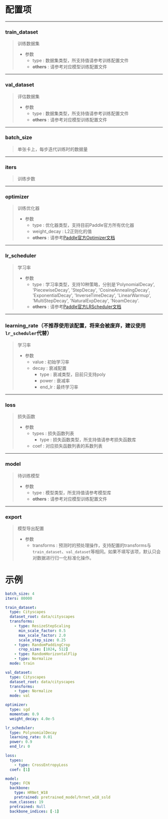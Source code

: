 # 配置项

----
### train_dataset
>  训练数据集
>
>  * 参数
>     * type : 数据集类型，所支持值请参考训练配置文件
>     * **others** : 请参考对应模型训练配置文件

----
### val_dataset
>  评估数据集
>  * 参数
>     * type : 数据集类型，所支持值请参考训练配置文件
>     * **others** : 请参考对应模型训练配置文件
>

----
### batch_size
>  单张卡上，每步迭代训练时的数据量

----
### iters
>  训练步数

----
### optimizer
> 训练优化器
>  * 参数
>     * type : 优化器类型，支持目前Paddle官方所有优化器
>     * weight_decay : L2正则化的值
>     * **others** : 请参考[Paddle官方Optimizer文档](https://www.paddlepaddle.org.cn/documentation/docs/zh/api/paddle/optimizer/Overview_cn.html)

----
### lr_scheduler
> 学习率
>  * 参数
>     * type : 学习率类型，支持10种策略，分别是'PolynomialDecay', 'PiecewiseDecay', 'StepDecay', 'CosineAnnealingDecay', 'ExponentialDecay', 'InverseTimeDecay', 'LinearWarmup', 'MultiStepDecay', 'NaturalExpDecay', 'NoamDecay'.
>     * **others** : 请参考[Paddle官方LRScheduler文档](https://www.paddlepaddle.org.cn/documentation/docs/zh/api/paddle/optimizer/lr/LRScheduler_cn.html)

----
### learning_rate（不推荐使用该配置，将来会被废弃，建议使用`lr_scheduler`代替）
> 学习率
>  * 参数
>     * value : 初始学习率
>     * decay : 衰减配置
>       * type : 衰减类型，目前只支持poly
>       * power : 衰减率
>       * end_lr : 最终学习率

----
### loss
> 损失函数
>  * 参数
>     * types : 损失函数列表
>       * type : 损失函数类型，所支持值请参考损失函数库
>     * coef : 对应损失函数列表的系数列表

----
### model
> 待训练模型
>  * 参数
>     * type : 模型类型，所支持值请参考模型库
>     * **others** : 请参考对应模型训练配置文件
---
### export
> 模型导出配置
>  * 参数
>    * transforms : 预测时的预处理操作，支持配置的transforms与`train_dataset`、`val_dataset`等相同。如果不填写该项，默认只会对数据进行归一化标准化操作。

# 示例

```yaml
batch_size: 4
iters: 80000

train_dataset:
  type: Cityscapes
  dataset_root: data/cityscapes
  transforms:
    - type: ResizeStepScaling
      min_scale_factor: 0.5
      max_scale_factor: 2.0
      scale_step_size: 0.25
    - type: RandomPaddingCrop
      crop_size: [1024, 512]
    - type: RandomHorizontalFlip
    - type: Normalize
  mode: train

val_dataset:
  type: Cityscapes
  dataset_root: data/cityscapes
  transforms:
    - type: Normalize
  mode: val

optimizer:
  type: sgd
  momentum: 0.9
  weight_decay: 4.0e-5

lr_scheduler:
  type: PolynomialDecay
  learning_rate: 0.01
  power: 0.9
  end_lr: 0

loss:
  types:
    - type: CrossEntropyLoss
  coef: [1]

model:
  type: FCN
  backbone:
    type: HRNet_W18
    pretrained: pretrained_model/hrnet_w18_ssld
  num_classes: 19
  pretrained: Null
  backbone_indices: [-1]

```
